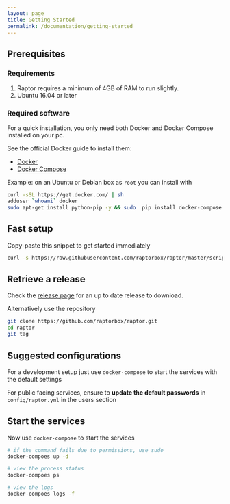 ```yaml
---
layout: page
title: Getting Started
permalink: /documentation/getting-started
---
```


## Prerequisites

### Requirements

1. Raptor requires a minimum of 4GB of RAM to run slightly.
2. Ubuntu 16.04 or later


### Required software

For a quick installation, you only need both Docker and Docker Compose installed on your pc.

See the official Docker guide to install them:

-   [Docker](https://docs.docker.com/engine/installation/linux/ubuntu/#/install-docker)
-   [Docker Compose](https://docs.docker.com/compose/install/)

Example: on an Ubuntu or Debian box as `root` you can install with

```bash
curl -sSL https://get.docker.com/ | sh
adduser `whoami` docker
sudo apt-get install python-pip -y && sudo  pip install docker-compose
```

## Fast setup

Copy-paste this snippet to get started immediately

```bash
curl -s https://raw.githubusercontent.com/raptorbox/raptor/master/scripts/installer.sh | sudo sh -s --
```


## Retrieve a release

Check the [release page](https://github.com/raptorbox/raptor/releases) for an up to date release to download.

Alternatively use the repository

```bash
git clone https://github.com/raptorbox/raptor.git
cd raptor
git tag
```

## Suggested configurations

For a development setup just use `docker-compose` to start the services with the default settings

For public facing services, ensure to **update the default passwords** in `config/raptor.yml` in the users section

## Start the services

Now use `docker-compose` to start the services

```bash
# if the command fails due to permissions, use sudo
docker-compoes up -d

# view the process status
docker-compoes ps

# view the logs
docker-compoes logs -f

```
